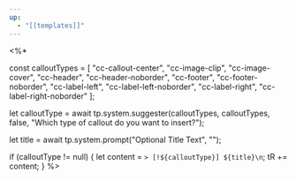 ```yaml
---
up:
  - "[[templates]]"
---
```

<%*

const calloutTypes = [
  "cc-callout-center", "cc-image-clip", "cc-image-cover", 
  "cc-header", "cc-header-noborder", "cc-footer", 
  "cc-footer-noborder", "cc-label-left", "cc-label-left-noborder", 
  "cc-label-right", "cc-label-right-noborder"
];

let calloutType = await tp.system.suggester(calloutTypes, calloutTypes, false, "Which type of callout do you want to insert?");

let title = await tp.system.prompt("Optional Title Text", "");

if (calloutType != null) {
  let content = `> [!${calloutType}] ${title}\n`;
  tR += content;
}
%>
